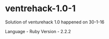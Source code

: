 # ventrehack-1.0-1
Solution of venturehack 1.0 happened on 30-1-16

Language - Ruby 
Version - 2.2.2
